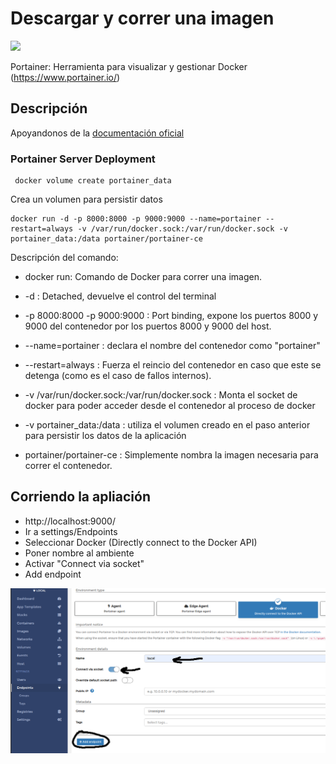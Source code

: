 # Descargar y correr una imagen

<a href="https://www.portainer.io/" target="_blank">
<img src="https://www.portainer.io/hubfs/Brand%20Assets/Logos/Portainer%20Logo%20Solid%20All%20-%20Blue%20no%20padding.svg" width="250px">
</a>

Portainer: Herramienta para visualizar y gestionar Docker (https://www.portainer.io/)

## Descripción

Apoyandonos de la [documentación oficial](https://documentation.portainer.io/v2.0/deploy/ceinstalldocker/)

### Portainer Server Deployment

     docker volume create portainer_data

Crea un volumen para persistir datos

    docker run -d -p 8000:8000 -p 9000:9000 --name=portainer --restart=always -v /var/run/docker.sock:/var/run/docker.sock -v portainer_data:/data portainer/portainer-ce

Descripción del comando:
- docker run: Comando de Docker para correr una imagen.
- -d : Detached, devuelve el control del terminal

- -p 8000:8000 -p 9000:9000 : Port binding, expone los puertos 8000 y 9000 del contenedor por los puertos 8000 y 9000 del host.

- --name=portainer : declara el nombre del contenedor como "portainer"

- --restart=always : Fuerza el reincio del contenedor en caso que este se detenga (como es el caso de fallos internos).

- -v /var/run/docker.sock:/var/run/docker.sock : Monta el socket de docker para poder acceder desde el contenedor al proceso de docker

- -v portainer_data:/data : utiliza el volumen creado en el paso anterior para persistir los datos de la aplicación

- portainer/portainer-ce : Simplemente nombra la imagen necesaria para correr el contenedor.

## Corriendo la apliación

- http://localhost:9000/
- Ir a settings/Endpoints
- Seleccionar Docker (Directly connect to the Docker API)
- Poner nombre al ambiente
- Activar "Connect via socket"
- Add endpoint
 
![Screen capture!](./portainerconfig.png)